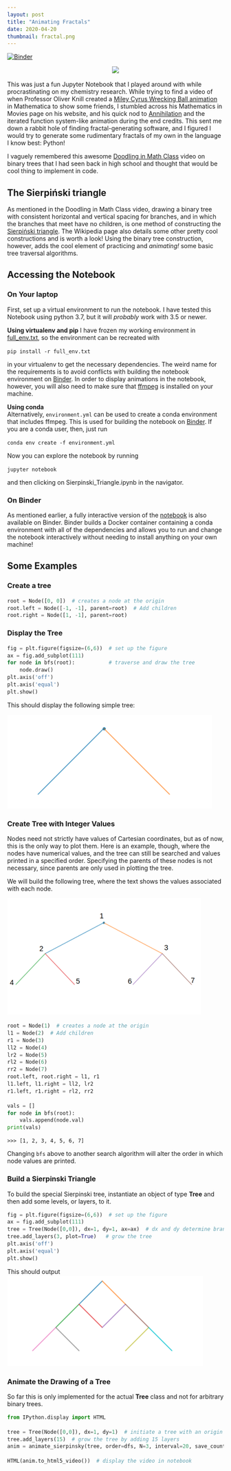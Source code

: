 ```yaml
---
layout: post
title: "Animating Fractals"
date: 2020-04-20
thumbnail: fractal.png
---
```


[![Binder](https://mybinder.org/badge_logo.svg)](https://mybinder.org/v2/gh/brettrhenderson/pyFractals/master?filepath=Sierpinski_Triangle.ipynb)
<p align="center">
    <img src="images/logo.png" width=400/>
</p>

This was just a fun Jupyter Notebook that I played around with while
procrastinating on my chemistry research. While trying to find a video of when
Professor Oliver Knill created a [Miley Cyrus Wrecking Ball animation](https://www.thecrimson.com/flyby/article/2013/10/9/the-cyrus-infection-miley-crashes-math-21a/)
in Mathematica to show some friends, I stumbled across his Mathematics in Movies
page on his website, and his quick nod to [Annihilation](http://people.math.harvard.edu/~knill/various/annihilation/index.html)
and the iterated function system-like animation during the end credits. This sent
me down a rabbit hole of finding fractal-generating software, and I figured I would
try to generate some rudimentary fractals of my own in the language I know best:
Python!

I vaguely remembered this awesome
[Doodling in Math Class](https://www.youtube.com/watch?v=e4MSN6IImpI&list=PLF7CBA45AEBAD18B8)
video on binary trees that I had seen back in high school and thought that would be
cool thing to implement in code.

## The Sierpiński triangle
As mentioned in the Doodling in Math Class video, drawing a binary tree with
consistent horizontal and vertical spacing for branches, and in which the branches
that meet have no children, is one method of constructing the [Sierpiński triangle](https://en.wikipedia.org/wiki/Sierpi%C5%84ski_triangle).
The Wikipedia page also details some other pretty cool constructions and is worth
a look!  Using the binary tree construction, however, adds the cool element of
practicing and *animating!* some basic tree traversal algorithms.

## Accessing the Notebook
### On Your laptop
First, set up a virtual environment to run the notebook. I have tested this Notebook
using python 3.7, but it will *probably* work with 3.5 or newer.

**Using virtualenv and pip**
I have frozen my working environment in [full_env.txt](full_env.txt), so the environment
can be recreated with

```pip install -r full_env.txt```

in your virtualenv to get the necessary dependencies. The weird name for the requirements
is to avoid conflicts with building the notebook environment on [Binder](#on-binder).
In order to display animations in the notebook, however, you will also need to
make sure that [ffmpeg](https://ffmpeg.org/download.html) is installed on your machine.

**Using conda**  
Alternatively, `environment.yml` can be used to create a conda environment that includes
ffmpeg. This is used for building the notebook on [Binder](#on-binder). If you
are a conda user, then, just run

```conda env create -f environment.yml```

Now you can explore the notebook by running

```jupyter notebook```

and then clicking on Sierpinski_Triangle.ipynb in the navigator.

### On Binder
As mentioned earlier, a fully interactive version of the [notebook](https://mybinder.org/v2/gh/brettrhenderson/pyFractals/master?filepath=Sierpinski_Triangle.ipynb)
is also available on Binder. Binder builds a Docker container containing a
conda environment with all of the dependencies and allows you to run and change
the notebook interactively without needing to install anything on your own machine!

## Some Examples
### Create a tree

```python
root = Node([0, 0])  # creates a node at the origin
root.left = Node([-1, -1], parent=root)  # Add children
root.right = Node([1, -1], parent=root)   
```

### Display the Tree

```python
fig = plt.figure(figsize=(6,6))  # set up the figure
ax = fig.add_subplot(111)
for node in bfs(root):           # traverse and draw the tree
    node.draw()
plt.axis('off')
plt.axis('equal')
plt.show()
```

This should display the following simple tree:

![Simple Tree](images/basic_tree.png)

### Create Tree with Integer Values

Nodes need not strictly have values of Cartesian coordinates, but as of now, this
is the only way to plot them.  Here is an example, though, where the nodes have
numerical values, and the tree can still be searched and values printed in a
specified order. Specifying the parents of these nodes is not necessary, since
parents are only used in plotting the tree.

We will build the following tree, where the text shows the values associated with
each node.

![Valued Tree](images/two_level_text.png)

```python
root = Node(1)  # creates a node at the origin
l1 = Node(2)  # Add children
r1 = Node(3)   
ll2 = Node(4)
lr2 = Node(5)
rl2 = Node(6)
rr2 = Node(7)
root.left, root.right = l1, r1
l1.left, l1.right = ll2, lr2
r1.left, r1.right = rl2, rr2

vals = []
for node in bfs(root):
    vals.append(node.val)
print(vals)
```

```
>>> [1, 2, 3, 4, 5, 6, 7]
```

Changing `bfs` above to another search algorithm will alter the order in which
node values are printed.

### Build a Sierpinski Triangle

To build the special Sierpinski tree, instantiate an object of type **Tree** and
then add some levels, or layers, to it.

```python
fig = plt.figure(figsize=(6,6))  # set up the figure
ax = fig.add_subplot(111)
tree = Tree(Node([0,0]), dx=1, dy=1, ax=ax)  # dx and dy determine branch dimensions
tree.add_layers(3, plot=True)   # grow the tree
plt.axis('off')
plt.axis('equal')
plt.show()
```

This should output
![3 Level Fractal](images/sierp_tree.png)

### Animate the Drawing of a Tree

So far this is only implemented for the actual **Tree** class and not for arbitrary
binary trees.

```python
from IPython.display import HTML

tree = Tree(Node([0,0]), dx=1, dy=1)  # initiate a tree with an origin at 0,0
tree.add_layers(15)  # grow the tree by adding 15 layers
anim = animate_sierpinsky(tree, order=dfs, N=3, interval=20, save_count=10**4)  # animate the drawing

HTML(anim.to_html5_video())  # display the video in notebook
```
